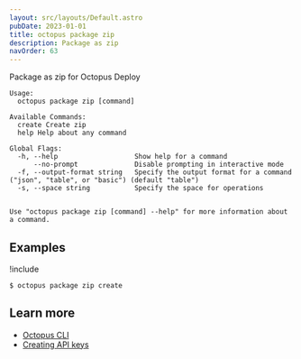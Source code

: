 ```yaml
---
layout: src/layouts/Default.astro
pubDate: 2023-01-01
title: octopus package zip
description: Package as zip
navOrder: 63
---
```


Package as zip for Octopus Deploy


```
Usage:
  octopus package zip [command]

Available Commands:
  create Create zip
  help Help about any command

Global Flags:
  -h, --help                   Show help for a command
      --no-prompt              Disable prompting in interactive mode
  -f, --output-format string   Specify the output format for a command ("json", "table", or "basic") (default "table")
  -s, --space string           Specify the space for operations


Use "octopus package zip [command] --help" for more information about a command.
```

## Examples

!include <samples-instance>


```
$ octopus package zip create

```

## Learn more

- [Octopus CLI](/docs/octopus-rest-api/cli/)
- [Creating API keys](/docs/octopus-rest-api/how-to-create-an-api-key/)